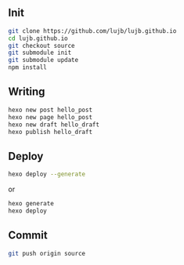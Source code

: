 ## Init
```bash
git clone https://github.com/lujb/lujb.github.io
cd lujb.github.io
git checkout source
git submodule init
git submodule update
npm install
```

## Writing
```bash
hexo new post hello_post
hexo new page hello_post
hexo new draft hello_draft
hexo publish hello_draft
```

## Deploy
```bash
hexo deploy --generate
```
or
```bash
hexo generate
hexo deploy
```

## Commit
```bash
git push origin source
```